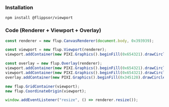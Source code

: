 ### Installation
```npm install @flippsor/viewport```

### Code (Renderer + Viewport + Overlay)

```javascript
const renderer = new flup.CanvasRenderer(document.body, 0x393939);

const viewport = new flup.Viewport(renderer);
viewport.addContainer(new PIXI.Graphics().beginFill(0x654321).drawCircle(400, 400, 30), 10);

const overlay = new flup.Overlay(renderer);
viewport.addContainer(new PIXI.Graphics().beginFill(0x654321).drawCircle(600, 600, 30));
viewport.addContainer(new PIXI.Graphics().beginFill(0x654321).drawCircle(800, 800, 30));
overlay.addContainer(new PIXI.Graphics().beginFill(0x345128).drawCircle(400, 400, 30));

new flup.GridContainer(viewport);
new flup.CoordinateOrigin(viewport);

window.addEventListener("resize", () => renderer.resize());
```

